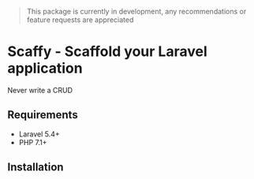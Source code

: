 > This package is currently in development, any recommendations or feature requests are appreciated

# Scaffy - Scaffold your Laravel application
Never write a CRUD

## Requirements
- Laravel 5.4+
- PHP 7.1+


## Installation